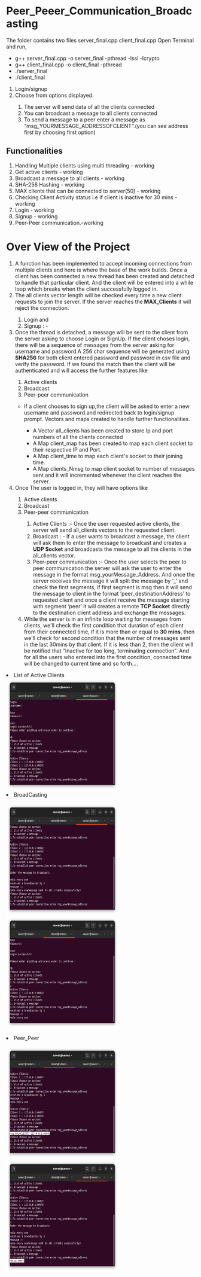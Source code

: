 # Peer_Peeer_Communication_Broadcasting
The folder contains two files 
server_final.cpp
client_final.cpp
Open Terminal and run,
<ul>
<li> g++ server_final.cpp -o server_final -pthread -lssl -lcrypto</li>
<li>g++ client_final.cpp -o client_final -pthread</li>
<li>./server_final</li>
<li> ./client_final </li></ul>

<ol><li>Login/signup</li>
<li>Choose from options displayed.</li>
 <ol> <li> The server will send data of all the clients connected</li>
   <li> You can broadcast a message to all clients connected</li>
   <li> To send a message to a peer enter a message as “msg_YOURMESSAGE_ADDRESSOFCLIENT”.(you can see address first by choosing first option)</li></ol></ol>
<h2>Functionalities</h2>
<ol>
<li>Handling Multiple clients using multi threading - working</li>
<li>Get active clients - working</li>
<li>Broadcast a message to all clients - working</li>
<li>SHA-256 Hashing - working</li>
<li>MAX clients that can be connected to server(50) - working</li>
<li>Checking Client Activity status i.e if client is inactive for 30 mins - working</li>
<li>Login - working</li>
<li>Signup - working</li>
<li>Peer-Peer communication.-working</li></ol>
<h1>Over View of the Project </h1>
<ol>
<li>A function has been implemented to accept incoming connections from multiple clients and here is where the base of the work builds.
Once a client has been connected a new thread has been created and detached to handle that particular client. And the client will be entered into a while loop which breaks when the client successfully logged in.</li>
<li>The all clients vector length will be checked every time a new client requests to join the server. If the server reaches the<b> MAX_Clients</b> it will reject the connection.</li>
<ol>
<li>Login and</li>
<li>Signup : -</li></ol> 
<li>Once the thread is detached, a message will be sent to the client from the server asking to choose Login or SignUp.
If the client choses login, there will be a sequence of messages from the server asking for username and password.A 256 char sequence will be generated using <b>SHA256</b> for both client entered password and password in csv file and verify the password. If we found the match then the client will be authenticated and will access the further features like</li> 
<ol><li> Active clients</li>
<li>Broadcast</li>
<li>Peer-peer communication</li></ol>
<ul><li>If a client chooses to sign up,the client will be asked to enter a new username and password.and redirected back to login/signup prompt.
Vectors and maps created to handle further functionalities.</li>
<ul><li>A Vector all_clients has been created to store Ip and port numbers of all the clients connected</li>
<li>A Map client_map has been created to map each client socket to their respective IP and Port.</li>
<li>A Map client_time to map each client's socket to their joining time.</li>
<li>A Map clients_Nmsg to map client socket to number of messages sent and it will incremented whenever the client reaches the server.</li></ul></ul>
<li>Once The user is logged in, they will have options like </li>
<ol><li>Active clients </li>
<li>Broadcast</li>
<li>Peer-peer communication</li>

<ol><li>Active Clients :-
Once the user requested active clients, the server will send all_clients vectors to the requested client.</li>
<li>Broadcast : - 
If a user wants to broadcast a message, the client will ask them to enter the message to broadcast and creates a <b>UDP Socket</b> and broadcasts the message to all the clients in the all_clients vector.</li>
<li>Peer-peer communication :- 
Once the user selects the peer to peer communication the server will ask the user to enter the message in the format msg_yourMessage_Address. And once the server receives the message it will split the message by ‘_’ and check the first segments, if first segment is msg then it will send the message to client in the format ‘peer_destinationAddress’ to requested client and once a client receive the message starting with segment ‘peer’ it will creates a remote <b>TCP Socket</b> directly to the destination client address and exchange the messages.</li></ol>
<li>While the server is in an infinite loop waiting for messages from clients, we'll check the first condition that duration of each client from their connected time, if it is more than or equal to <b>30 mins</b>, then we'll check for second condition that the number of messages sent in the last 30mins by that client. If it is less than 2, then the client will be notified that “Inactive for too long, terminating connection”. And for all the users who entered into the first condition, connected time will be changed to current time and so forth….</li></ol></ol>
<li> List of Active Clients </li>
<img height="300" width="300" src="https://github.com/naveen-kurra/Peer_Peeer_Communication_Broadcasting/blob/main/Active_client.png"></a>&nbsp;&nbsp;
<li> BroadCasting </li>
<p float="left">
  <img height="300" width="300" src="https://github.com/naveen-kurra/Peer_Peeer_Communication_Broadcasting/blob/main/broadcast1.png">&nbsp;&nbsp;
<img height="300" width="300" src="https://github.com/naveen-kurra/Peer_Peeer_Communication_Broadcasting/blob/main/Broadcast2.png">
</p>
<li> Peer_Peer </li>
<p float="left">
  <img height="300" width="300" src="https://github.com/naveen-kurra/Peer_Peeer_Communication_Broadcasting/blob/main/Peer1.png">&nbsp;&nbsp;
<img height="300" width="300" src="https://github.com/naveen-kurra/Peer_Peeer_Communication_Broadcasting/blob/main/peer2.png">
</p>


